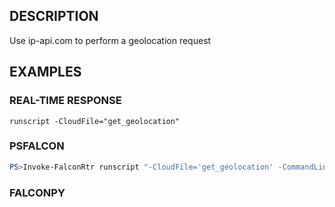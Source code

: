 ## DESCRIPTION
Use ip-api.com to perform a geolocation request

## EXAMPLES

### REAL-TIME RESPONSE
```
runscript -CloudFile="get_geolocation"
```
### PSFALCON
```powershell
PS>Invoke-FalconRtr runscript "-CloudFile='get_geolocation' -CommandLine=$CommandLine" -HostId <id>, <id>
```
### FALCONPY